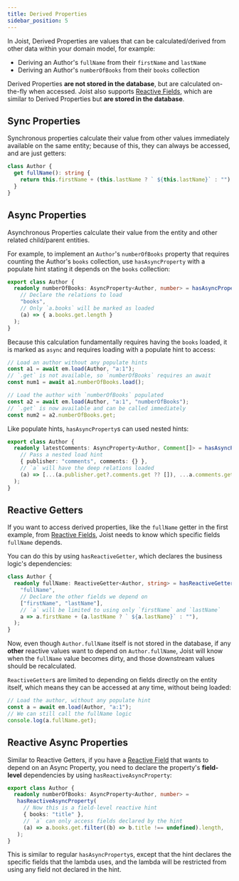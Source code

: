 ```yaml
---
title: Derived Properties
sidebar_position: 5
---
```


In Joist, Derived Properties are values that can be calculated/derived from other data within your domain model, for example:

* Deriving an Author's `fullName` from their `firstName` and `lastName`
* Deriving an Author's `numberOfBooks` from their `books` collection

Derived Properties **are not stored in the database**, but are calculated on-the-fly when accessed. Joist also supports [Reactive Fields](./reactive-fields), which are similar to Derived Properties but **are stored in the database**.

## Sync Properties

Synchronous properties calculate their value from other values immediately available on the same entity; because of this, they can always be accessed, and are just getters:

```ts
class Author {
  get fullName(): string {
    return this.firstName + (this.lastName ? ` ${this.lastName}` : "");
  }
}
```

## Async Properties

Asynchronous Properties calculate their value from the entity and other related child/parent entities.

For example, to implement an `Author`'s `numberOfBooks` property that requires counting the Author's `books` collection, use `hasAsyncProperty` with a populate hint stating it depends on the `books` collection:

```typescript
export class Author {
  readonly numberOfBooks: AsyncProperty<Author, number> = hasAsyncProperty(
    // Declare the relations to load
    "books",
    // Only `a.books` will be marked as loaded
    (a) => { a.books.get.length }
  );
}
```

Because this calculation fundamentally requires having the `books` loaded, it is marked as `async` and requires loading with a populate hint to access:

```typescript
// Load an author without any populate hints
const a1 = await em.load(Author, "a:1");
// `.get` is not available, so `numberOfBooks` requires an await
const num1 = await a1.numberOfBooks.load();

// Load the author with `numberOfBooks` populated
const a2 = await em.load(Author, "a:1", "numberOfBooks");
// `.get` is now available and can be called immediately
const num2 = a2.numberOfBooks.get;
```

Like populate hints, `hasAsyncProperty`s can used nested hints:

```typescript
export class Author {
  readonly latestComments: AsyncProperty<Author, Comment[]> = hasAsyncProperty(
    // Pass a nested load hint
    { publisher: "comments", comments: {} },
    // `a` will have the deep relations loaded
    (a) => [...(a.publisher.get?.comments.get ?? []), ...a.comments.get],
  );
}
```

## Reactive Getters

If you want to access derived properties, like the `fullName` getter in the first example, from [Reactive Fields](./reactive-fields), Joist needs to know which specific fields `fullName` depends.

You can do this by using `hasReactiveGetter`, which declares the business logic's dependencies:

```typescript
class Author {
  readonly fullName: ReactiveGetter<Author, string> = hasReactiveGetter(
    "fullName",
    // Declare the other fields we depend on
    ["firstName", "lastName"],
    // `a` will be limited to using only `firstName` and `lastName`
    a => a.firstName + (a.lastName ? ` ${a.lastName}` : ""),
  );
}
```

Now, even though `Author.fullName` itself is not stored in the database, if any __other__ reactive values want to depend on `Author.fullName`, Joist will know when the `fullName` value becomes dirty, and those downstream values should be recalculated.

`ReactiveGetter`s are limited to depending on fields directly on the entity itself, which means they can be accessed at any time, without being loaded:

```typescript
// Load the author, without any populate hint
const a = await em.load(Author, "a:1");
// We can still call the fullName logic
console.log(a.fullName.get);
```

## Reactive Async Properties

Similar to Reactive Getters, if you have a [Reactive Field](./reactive-fields) that wants to depend on an Async Property, you need to declare the property's **field-level** dependencies by using `hasReactiveAsyncProperty`:

```typescript
export class Author {
  readonly numberOfBooks: AsyncProperty<Author, number> =
   hasReactiveAsyncProperty(
     // Now this is a field-level reactive hint
     { books: "title" },
     // `a` can only access fields declared by the hint
     (a) => a.books.get.filter((b) => b.title !== undefined).length,
   );
}
```

This is similar to regular `hasAsyncProperty`s, except that the hint declares the specific fields that the lambda uses, and the lambda will be restricted from using any field not declared in the hint. 

